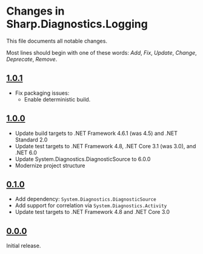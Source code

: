 # Changes in Sharp.Diagnostics.Logging
This file documents all notable changes.

Most lines should begin with one of these words:
*Add*, *Fix*, *Update*, *Change*, *Deprecate*, *Remove*.

<!--
## [Unreleased](https://github.com/sharpjs/Sharp.Diagnostics.Logging/compare/v1.0.1...HEAD)
-->

## [1.0.1](https://github.com/sharpjs/Sharp.Diagnostics.Logging/compare/v1.0.0...release/1.0.1)
- Fix packaging issues:
  - Enable deterministic build.

## [1.0.0](https://github.com/sharpjs/Sharp.Diagnostics.Logging/compare/v0.1.0...release/1.0.0)
- Update build targets to .NET Framework 4.6.1 (was 4.5) and .NET Standard 2.0
- Update test targets to .NET Framework 4.8, .NET Core 3.1 (was 3.0), and .NET 6.0
- Update System.Diagnostics.DiagnosticSource to 6.0.0
- Modernize project structure

## [0.1.0](https://github.com/sharpjs/Sharp.Diagnostics.Logging/compare/v0.0.0...v0.1.0)
- Add dependency: `System.Diagnostics.DiagnosticSource`
- Add support for correlation via `System.Diagnostics.Activity`
- Update test targets to .NET Framework 4.8 and .NET Core 3.0

## [0.0.0](https://github.com/sharpjs/Sharp.Diagnostics.Logging/tree/v0.0.0)
Initial release.

<!--
  Copyright 2022 Jeffrey Sharp

  Permission to use, copy, modify, and distribute this software for any
  purpose with or without fee is hereby granted, provided that the above
  copyright notice and this permission notice appear in all copies.

  THE SOFTWARE IS PROVIDED "AS IS" AND THE AUTHOR DISCLAIMS ALL WARRANTIES
  WITH REGARD TO THIS SOFTWARE INCLUDING ALL IMPLIED WARRANTIES OF
  MERCHANTABILITY AND FITNESS. IN NO EVENT SHALL THE AUTHOR BE LIABLE FOR
  ANY SPECIAL, DIRECT, INDIRECT, OR CONSEQUENTIAL DAMAGES OR ANY DAMAGES
  WHATSOEVER RESULTING FROM LOSS OF USE, DATA OR PROFITS, WHETHER IN AN
  ACTION OF CONTRACT, NEGLIGENCE OR OTHER TORTIOUS ACTION, ARISING OUT OF
  OR IN CONNECTION WITH THE USE OR PERFORMANCE OF THIS SOFTWARE.
-->
